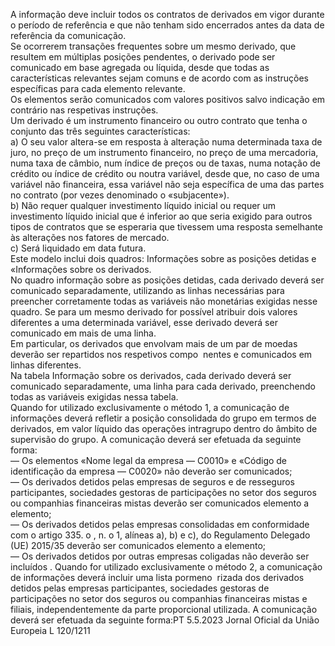 
A informação deve incluir todos os contratos de derivados em vigor durante o período de referência e que não tenham 
sido encerrados antes da data de referência da comunicação.  
Se ocorrerem transações frequentes sobre um mesmo derivado, que resultem em múltiplas posições pendentes, o 
derivado pode ser comunicado em base agregada ou líquida, desde que todas as características relevantes sejam comuns 
e de acordo com as instruções específicas para cada elemento relevante.  
Os elementos serão comunicados com valores positivos salvo indicação em contrário nas respetivas instruções.  
Um derivado é um instrumento financeiro ou outro contrato que tenha o conjunto das três seguintes características:  
a) O seu valor altera-se em resposta à alteração numa determinada taxa de juro, no preço de um instrumento 
financeiro, no preço de uma mercadoria, numa taxa de câmbio, num índice de preços ou de taxas, numa notação 
de crédito ou índice de crédito ou noutra variável, desde que, no caso de uma variável não financeira, essa variável 
não seja específica de uma das partes no contrato (por vezes denominado o «subjacente»).  
b) Não requer qualquer investimento líquido inicial ou requer um investimento líquido inicial que é inferior ao que seria 
exigido para outros tipos de contratos que se esperaria que tivessem uma resposta semelhante às alterações nos 
fatores de mercado.  
c) Será liquidado em data futura.  
Este modelo inclui dois quadros: Informações sobre as posições detidas e «Informações sobre os derivados.  
No quadro informação sobre as posições detidas, cada derivado deverá ser comunicado separadamente, utilizando as 
linhas necessárias para preencher corretamente todas as variáveis não monetárias exigidas nesse quadro. Se para um 
mesmo derivado for possível atribuir dois valores diferentes a uma determinada variável, esse derivado deverá ser 
comunicado em mais de uma linha.  
Em particular, os derivados que envolvam mais de um par de moedas deverão ser repartidos nos respetivos compo ­
nentes e comunicados em linhas diferentes.  
Na tabela Informação sobre os derivados, cada derivado deverá ser comunicado separadamente, uma linha para cada 
derivado, preenchendo todas as variáveis exigidas nessa tabela.  
Quando for utilizado exclusivamente o método 1, a comunicação de informações deverá refletir a posição consolidada 
do grupo em termos de derivados, em valor líquido das operações intragrupo dentro do âmbito de supervisão do grupo. 
A comunicação deverá ser efetuada da seguinte forma:  
— Os elementos «Nome legal da empresa — C0010» e «Código de identificação da empresa — C0020» não deverão ser 
comunicados;  
— Os derivados detidos pelas empresas de seguros e de resseguros participantes, sociedades gestoras de participações 
no setor dos seguros ou companhias financeiras mistas deverão ser comunicados elemento a elemento;  
— Os derivados detidos pelas empresas consolidadas em conformidade com o artigo 335.  o , n.  o 1, alíneas a), b) e c), do 
Regulamento Delegado (UE) 2015/35 deverão ser comunicados elemento a elemento;  
— Os derivados detidos por outras empresas coligadas  não deverão ser incluídos . 
Quando for utilizado exclusivamente o método 2, a comunicação de informações deverá incluir uma lista pormeno ­
rizada dos derivados detidos pelas empresas participantes, sociedades gestoras de participações no setor dos seguros ou 
companhias financeiras mistas e filiais, independentemente da parte proporcional utilizada. A comunicação deverá ser 
efetuada da seguinte forma:PT  5.5.2023 Jornal Oficial da União Europeia L 120/1211